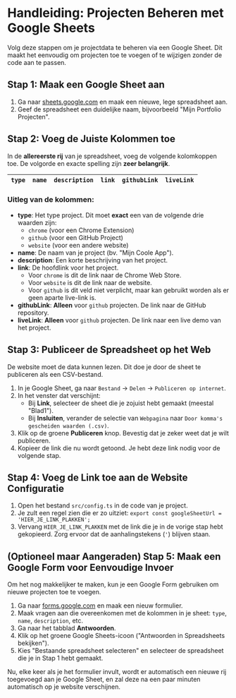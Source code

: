# Handleiding: Projecten Beheren met Google Sheets

Volg deze stappen om je projectdata te beheren via een Google Sheet. Dit maakt het eenvoudig om projecten toe te voegen of te wijzigen zonder de code aan te passen.

## Stap 1: Maak een Google Sheet aan

1.  Ga naar [sheets.google.com](https://sheets.google.com) en maak een nieuwe, lege spreadsheet aan.
2.  Geef de spreadsheet een duidelijke naam, bijvoorbeeld "Mijn Portfolio Projecten".

## Stap 2: Voeg de Juiste Kolommen toe

In de **allereerste rij** van je spreadsheet, voeg de volgende kolomkoppen toe. De volgorde en exacte spelling zijn **zeer belangrijk**.

`type` | `name` | `description` | `link` | `githubLink` | `liveLink`
--- | --- | --- | --- | --- | ---

### Uitleg van de kolommen:

*   **type**: Het type project. Dit moet **exact** een van de volgende drie waarden zijn:
    *   `chrome` (voor een Chrome Extension)
    *   `github` (voor een GitHub Project)
    *   `website` (voor een andere website)
*   **name**: De naam van je project (bv. "Mijn Coole App").
*   **description**: Een korte beschrijving van het project.
*   **link**: De hoofdlink voor het project.
    *   Voor `chrome` is dit de link naar de Chrome Web Store.
    *   Voor `website` is dit de link naar de website.
    *   Voor `github` is dit veld niet verplicht, maar kan gebruikt worden als er geen aparte live-link is.
*   **githubLink**: **Alleen** voor `github` projecten. De link naar de GitHub repository.
*   **liveLink**: **Alleen** voor `github` projecten. De link naar een live demo van het project.

## Stap 3: Publiceer de Spreadsheet op het Web

De website moet de data kunnen lezen. Dit doe je door de sheet te publiceren als een CSV-bestand.

1.  In je Google Sheet, ga naar `Bestand` -> `Delen` -> `Publiceren op internet`.
2.  In het venster dat verschijnt:
    *   Bij **Link**, selecteer de sheet die je zojuist hebt gemaakt (meestal "Blad1").
    *   Bij **Insluiten**, verander de selectie van `Webpagina` naar `Door komma's gescheiden waarden (.csv)`.
3.  Klik op de groene **Publiceren** knop. Bevestig dat je zeker weet dat je wilt publiceren.
4.  Kopieer de link die nu wordt getoond. Je hebt deze link nodig voor de volgende stap.

## Stap 4: Voeg de Link toe aan de Website Configuratie

1.  Open het bestand `src/config.ts` in de code van je project.
2.  Je zult een regel zien die er zo uitziet: `export const googleSheetUrl = 'HIER_JE_LINK_PLAKKEN';`
3.  Vervang `HIER_JE_LINK_PLAKKEN` met de link die je in de vorige stap hebt gekopieerd. Zorg ervoor dat de aanhalingstekens (`'`) blijven staan.

## (Optioneel maar Aangeraden) Stap 5: Maak een Google Form voor Eenvoudige Invoer

Om het nog makkelijker te maken, kun je een Google Form gebruiken om nieuwe projecten toe te voegen.

1.  Ga naar [forms.google.com](https://forms.google.com) en maak een nieuw formulier.
2.  Maak vragen aan die overeenkomen met de kolommen in je sheet: `type`, `name`, `description`, etc.
3.  Ga naar het tabblad **Antwoorden**.
4.  Klik op het groene Google Sheets-icoon ("Antwoorden in Spreadsheets bekijken").
5.  Kies "Bestaande spreadsheet selecteren" en selecteer de spreadsheet die je in Stap 1 hebt gemaakt.

Nu, elke keer als je het formulier invult, wordt er automatisch een nieuwe rij toegevoegd aan je Google Sheet, en zal deze na een paar minuten automatisch op je website verschijnen.
